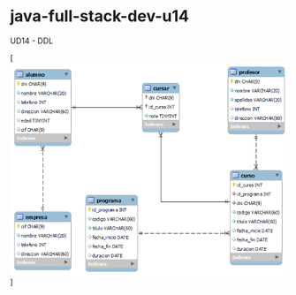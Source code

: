 # java-full-stack-dev-u14
UD14 - DDL

[![image ERR diagrama de Academia de clases](https://github.com/JagaScripts/java-full-stack-dev-u14/blob/master/academia_de_calses.png)]
